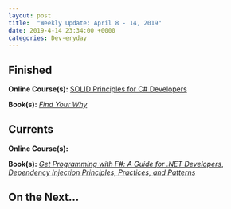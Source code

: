 ```yaml
---
layout: post
title:  "Weekly Update: April 8 - 14, 2019"
date: 2019-4-14 23:34:00 +0000
categories: Dev-eryday
---
```




## Finished

**Online Course(s):** [SOLID Principles for C# Developers][sol]

**Book(s):** *[Find Your Why][fyw]*

## Currents

**Online Course(s):** 

**Book(s):** *[Get Programming with F#: A Guide for .NET Developers][fs]*, *[Dependency Injection Principles, Practices, and Patterns][dim]*

## On the Next...




[core]: https://app.pluralsight.com/library/courses/understanding-aspdotnet-core-2x/table-of-contents
[po]: https://www.amazon.com/dp/B005TKC2CA
[doc]: https://app.pluralsight.com/library/courses/aspdotnet-core-api-openapi-swagger/table-of-contents
[pop]: https://www.amazon.com/Programming-Purpose-Essays-Software-Design/dp/0137213743/
[di]: https://app.pluralsight.com/library/courses/aspdotnet-core-dependency-injection/table-of-contents
[fs]: https://www.amazon.com/Get-Programming-guide-NET-developers/dp/1617293997/
[depn]: https://app.pluralsight.com/library/courses/using-dependency-injection-on-ramp/table-of-contents
[dip]: https://www.amazon.com/Dependency-Injection-Principles-Practices-Patterns/dp/161729473X/
[api]: https://app.pluralsight.com/library/courses/aspnet-web-api-building/table-of-contents
[dim]: https://www.manning.com/books/dependency-injection-principles-practices-patterns
[cid]: https://www.manning.com/books/c-sharp-in-depth-fourth-edition
[sol]: https://app.pluralsight.com/library/courses/csharp-solid-principles/table-of-contents
[fyw]: https://www.amazon.com/Find-Your-Why-Practical-Discovering/dp/0143111728/
